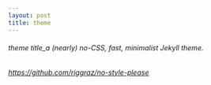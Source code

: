 ```yaml
---
layout: post
title: theme
---
```

###### theme title_a (nearly) no-CSS, fast, minimalist Jekyll theme.
###### https://github.com/riggraz/no-style-please

